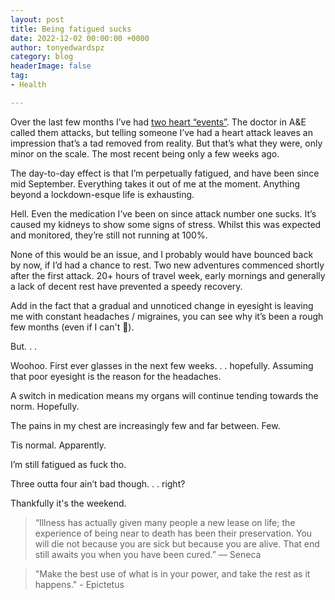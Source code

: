```yaml
---
layout: post
title: Being fatigued sucks 
date: 2022-12-02 00:00:00 +0000
author: tonyedwardspz
category: blog
headerImage: false
tag:
- Health

---
```


Over the last few months I’ve had [two heart “events”](https://tonyedwardspz.co.uk/blog/i-beat-the-sun-up/). The doctor in A&E called them attacks, but telling someone I’ve had a heart attack leaves an impression that’s a tad removed from reality. But that’s what they were, only minor on the scale. The most recent being only a few weeks ago.

The day-to-day effect is that I’m perpetually fatigued, and have been since mid September. Everything takes it out of me at the moment. Anything beyond a lockdown-esque life is exhausting.

Hell. Even the medication I’ve been on since attack number one sucks. It’s caused my kidneys to show some signs of stress. Whilst this was expected and monitored, they’re still not running at 100%.

None of this would be an issue, and I probably would have bounced back by now, if I’d had a chance to rest. Two new adventures commenced shortly after the first attack. 20+ hours of travel week, early mornings and generally a lack of decent rest have prevented a speedy recovery.

Add in the fact that a gradual and unnoticed change in eyesight is leaving me with constant headaches / migraines, you can see why it’s been a rough few months (even if I can't 🧐).

But. . . 

Woohoo. First ever glasses in the next few weeks. . . hopefully. Assuming that poor eyesight is the reason for the headaches.

A switch in medication means my organs will continue tending towards the norm. Hopefully.

The pains in my chest are increasingly few and far between. Few.

Tis normal. Apparently.

I’m still fatigued as fuck tho.

Three outta four ain’t bad though. . . right?

Thankfully it's the weekend.

> “Illness has actually given many people a new lease on life; the experience of being near to death has been their preservation. You will die not because you are sick but because you are alive. That end still awaits you when you have been cured.” — Seneca

> "Make the best use of what is in your power, and take the rest as it happens." - Epictetus
